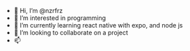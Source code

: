 - 👋 Hi, I’m @nzrfrz
- 👀 I’m interested in programming
- 🌱 I’m currently learning react native with expo, and node js
- 💞️ I’m looking to collaborate on a project
- 📫 

<!---
nzrfrz/nzrfrz is a ✨ special ✨ repository because its `README.md` (this file) appears on your GitHub profile.
You can click the Preview link to take a look at your changes.
--->

